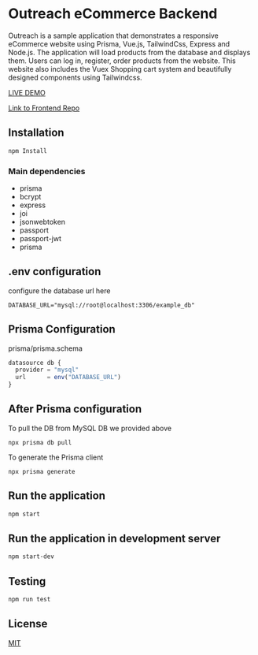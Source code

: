 # Outreach eCommerce Backend

Outreach is a sample application that demonstrates a responsive eCommerce website using Prisma, Vue.js, TailwindCss, Express and Node.js. The application will load products from the database and displays them. Users can log in, register, order products from the website. This website also includes the Vuex Shopping cart system and beautifully designed components using Tailwindcss.

[LIVE DEMO](http://outreach-fashion.s3-website.ap-south-1.amazonaws.com/)

[Link to Frontend Repo](https://github.com/husnuljahneer/vue-ecommerce)

## Installation

```bash
npm Install
```

### **Main dependencies**

- prisma
- bcrypt
- express
- joi
- jsonwebtoken
- passport
- passport-jwt
- prisma

## .env configuration
configure the database url here
```env
DATABASE_URL="mysql://root@localhost:3306/example_db"
```

## Prisma Configuration
prisma/prisma.schema
```javascript
datasource db {
  provider = "mysql"
  url      = env("DATABASE_URL")
}

```
## After Prisma configuration
To pull the DB from MySQL DB we provided above
```
npx prisma db pull
```
To generate the Prisma client
```
npx prisma generate 
```

## Run the application

```bash
npm start
```
## Run the application in development server
```bash
npm start-dev
```
## Testing
```bash
npm run test
```


## License
[MIT](https://choosealicense.com/licenses/mit/)
